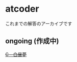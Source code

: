 # atcoder
これまでの解答のアーカイブです
## ongoing (作成中)
~~[C - 白昼夢](https://atcoder.jp/contests/abc049/tasks/arc065_a)~~

